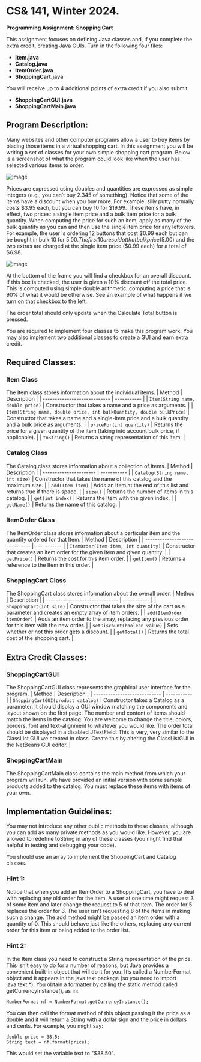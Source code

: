 # CS& 141, Winter 2024. 
**Programming Assignment: Shopping Cart**

This assignment focuses on defining Java classes and, if you complete the extra credit, creating Java GUIs. 
Turn in the following four files: 
- **Item.java**
- **Catalog.java**
- **ItemOrder.java**
- **ShoppingCart.java**

You will receive up to 4 additional points of extra credit if you also submit
- **ShoppingCartGUI.java**
- **ShoppingCartMain.java**

## Program Description:
Many websites and other computer programs allow a user to buy items by placing those items in a virtual shopping cart. In this assignment you will be writing a set of classes for your own simple shopping cart program. Below is a screenshot of what the program could look like when the user has selected various items to order. 

![image](https://github.com/nathan-willett/Group-Z/assets/28460678/f29ba3eb-c048-41cc-ab86-e4925564b4e2)

Prices are expressed using doubles and quantities are expressed as simple integers (e.g., you can’t buy 2.345 of something). Notice that some of the items have a discount when you buy more. For example, silly putty normally costs $3.95 each, but you can buy 10 for $19.99. These items have, in effect, two prices: a single item price and a bulk item price for a bulk quantity. When computing the price for such an item, apply as many of the bulk quantity as you can and then use the single item price for any leftovers. For example, the user is ordering 12 buttons that cost $0.99 each but can be bought in bulk 10 for $5.00. The first 10 are sold at that bulk price ($5.00) and the two extras are charged at the single item price ($0.99 each) for a total of $6.98.

![image](https://github.com/nathan-willett/Group-Z/assets/28460678/0695f074-ae25-4504-b291-be53b416459e)

At the bottom of the frame you will find a checkbox for an overall discount. If this box is checked, the user is given a 10% discount off the total price. This is computed using simple double arithmetic, computing a price that is 90% of what it would be otherwise. See an example of what happens if we turn on that checkbox to the left.

The order total should only update when the Calculate Total button is pressed. 

You are required to implement four classes to make this program work. You may also implement two additional classes to create a GUI and earn extra credit.

## Required Classes:
### Item Class
The Item class stores information about the individual items.
| Method                       | Description |
| ---------------------------- | ----------- |
| `Item(String name, double price)` | Constructor that takes a name and a price as arguments. |
| `Item(String name, double price, int bulkQuantity, double bulkPrice)` | Constructor that takes a name and a single-item price and a bulk quantity and a bulk price as arguments. |
| `priceFor(int quantity)`     | Returns the price for a given quantity of the item (taking into account bulk price, if applicable). |
| `toString()`                 | Returns a string representation of this item. |

### Catalog Class
The Catalog class stores information about a collection of Items.
| Method                 | Description |
| ---------------------- | ----------- |
| `Catalog(String name, int size)` | Constructor that takes the name of this catalog and the maximum size. |
| `add(Item item)`       | Adds an Item at the end of this list and returns true if there is space. |
| `size()`               | Returns the number of items in this catalog. |
| `get(int index)`       | Returns the Item with the given index. |
| `getName()`            | Returns the name of this catalog. |

### ItemOrder Class
The ItemOrder class stores information about a particular item and the quantity ordered for that Item.
| Method                         | Description |
| ------------------------------ | ----------- |
| `ItemOrder(Item item, int quantity)` | Constructor that creates an item order for the given item and given quantity. |
| `getPrice()` | Returns the cost for this item order. |
| `getItem()` | Returns a reference to the Item in this order. |

### ShoppingCart Class
The ShoppingCart class stores information about the overall order.
| Method                         | Description |
| ------------------------------ | ----------- |
| `ShoppingCart(int size)`       | Constructor that takes the size of the cart as a parameter and creates an empty array of item orders. |
| `add(ItemOrder itemOrder)`     | Adds an item order to the array, replacing any previous order for this item with the new order. |
| `setDiscount(boolean value)`   | Sets whether or not this order gets a discount. |
| `getTotal()`                   | Returns the total cost of the shopping cart. |

## Extra Credit Classes:
### ShoppingCartGUI
The ShoppingCartGUI class represents the graphical user interface for the program.
| Method                       | Description |
| ---------------------------- | ----------- |
| `ShoppingCartGUI(product catalog)` | Constructor takes a Catalog as a parameter. It should display a GUI window matching the components and layout shown on the first page. The number and content of items should match the items in the catalog. You are welcome to change the title, colors, borders, font and text-alignment to whatever you would like. The order total should be displayed in a disabled JTextField. This is very, very similar to the ClassList GUI we created in class. Create this by altering the ClassListGUI in the NetBeans GUI editor. |

### ShoppingCartMain
The ShoppingCartMain class contains the main method from which your program will run. We have
provided an initial version with some sample products added to the catalog. You must replace these items with
items of your own.

## Implementation Guidelines:
You may not introduce any other public methods to these classes, although you can add as many private
methods as you would like. However, you are allowed to redefine toString in any of these classes (you might
find that helpful in testing and debugging your code).

You should use an array to implement the ShoppingCart and Catalog classes.

### Hint 1:
Notice that when you add an ItemOrder to a ShoppingCart, you have to deal with replacing any old order
for the item. A user at one time might request 3 of some item and later change the request to 5 of that item. The
order for 5 replaces the order for 3. The user isn’t requesting 8 of the items in making such a change. The add
method might be passed an item order with a quantity of 0. This should behave just like the others, replacing any
current order for this item or being added to the order list.

### Hint 2:
In the Item class you need to construct a String representation of the price. This isn’t easy to do for a
number of reasons, but Java provides a convenient built-in object that will do it for you. It’s called a
NumberFormat object and it appears in the java.text package (so you need to import java.text.*).
You obtain a formatter by calling the static method called getCurrencyInstance(), as in:

    NumberFormat nf = NumberFormat.getCurrencyInstance();
You can then call the format method of this object passing it the price as a double and it will return a
String with a dollar sign and the price in dollars and cents. For example, you might say:

    double price = 38.5;
    String text = nf.format(price);
This would set the variable text to "$38.50".
